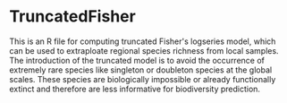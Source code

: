 # TruncatedFisher

This is an R file for computing truncated Fisher's logseries model, which can be used to extraploate regional species richness from local samples. The introduction of the truncated model is to avoid the occurrence of extremely rare species like singleton or doubleton species at the global scales. These species are biologically impossible or already functionally extinct and therefore are less informative for biodiversity prediction.
